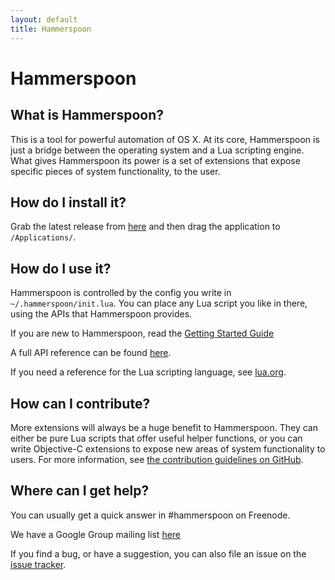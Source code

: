 ```yaml
---
layout: default
title: Hammerspoon
---
```


# Hammerspoon

## What is Hammerspoon?

This is a tool for powerful automation of OS X. At its core, Hammerspoon is just a bridge between the operating system and a Lua scripting engine.
What gives Hammerspoon its power is a set of extensions that expose specific pieces of system functionality, to the user.

## How do I install it?

Grab the latest release from [here](https://github.com/Hammerspoon/hammerspoon/releases/latest) and then drag the application to `/Applications/`.

## How do I use it?

Hammerspoon is controlled by the config you write in `~/.hammerspoon/init.lua`. You can place any Lua script you like in there, using the APIs that Hammerspoon provides.

If you are new to Hammerspoon, read the [Getting Started Guide](/go/)

A full API reference can be found [here](/docs/).

If you need a reference for the Lua scripting language, see [lua.org](http://www.lua.org/docs.html).

## How can I contribute?

More extensions will always be a huge benefit to Hammerspoon. They can either be pure Lua scripts that offer useful helper functions, or you can write Objective-C extensions to expose new areas of system functionality to users. For more information, see [the contribution guidelines on GitHub](https://github.com/Hammerspoon/hammerspoon/blob/master/CONTRIBUTING.md).

## Where can I get help?

You can usually get a quick answer in #hammerspoon on Freenode.

We have a Google Group mailing list [here](https://groups.google.com/forum/#!forum/hammerspoon/)

If you find a bug, or have a suggestion, you can also file an issue on the [issue tracker](https://github.com/Hammerspoon/hammerspoon/issues).
